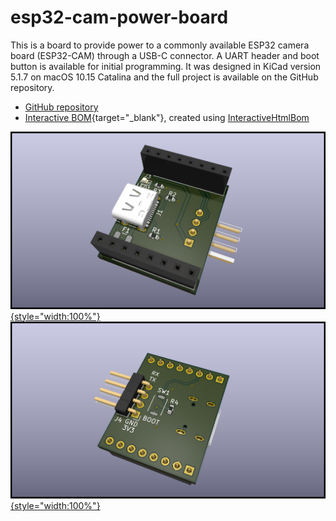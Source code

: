 # esp32-cam-power-board
This is a board to provide power to a commonly available ESP32 camera board (ESP32-CAM) through a USB-C connector.
A UART header and boot button is available for initial programming.
It was designed in KiCad version 5.1.7 on macOS 10.15 Catalina and the full project is available on the GitHub repository.

- [GitHub repository <i class="fa fa-external-link"></i>](https://github.com/hampussandberg/esp-boards/tree/master/esp32-cam-power-board)
- [Interactive BOM](esp32-cam-power-board-ibom.html){target="\_blank"}, created using [InteractiveHtmlBom <i class="fa fa-external-link"></i>](https://github.com/openscopeproject/InteractiveHtmlBom)

[![](3d-top.png){style="width:100%"}](3d-top.png)
[![](3d-bottom.png){style="width:100%"}](3d-bottom.png)
